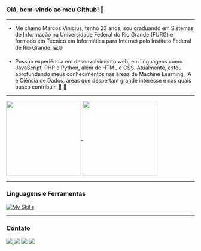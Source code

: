 ### Olá, bem-vindo ao meu Github! 👋
<div>

______________________________________________________________________________________
  
</div>

- Me chamo Marcos Vinicius, tenho 23 anos, sou graduando em Sistemas de Informação na Universidade Federal do Rio Grande (FURG) e formado em Técnico em Informática para Internet pelo Instituto Federal de Rio Grande. 💻🌐


- Possuo experiência em desenvolvimento web, em linguagens como JavaScript, PHP e Python, além de HTML e CSS. Atualmente, estou aprofundando meus conhecimentos nas áreas de Machine Learning, IA e Ciência de Dados, áreas que despertam grande interesse e nas quais busco contribuir. 🚀 🚀

<div>

______________________________________________________________________________________
  
</div>

<a href="https://github.com/marcoscfreitas/github-readme-stats">
  <img height=200 align="center" src="https://github-readme-stats.vercel.app/api?username=marcoscfreitas&theme=radical&rank_icon=github" />
</a>
<a href="https://github.com/marcoscfreitas/convoychat">
  <img height=200 align="center" src="https://github-readme-stats.vercel.app/api/top-langs?username=marcoscfreitas&layout=compact&langs_count=8&card_width=320&theme=radical" />
</a>
<div>

______________________________________________________________________________________
  
</div>

### Linguagens e Ferramentas
[![My Skills](https://skillicons.dev/icons?i=js,html,css,php,py,react,nodejs,mysql,laravel,git)](https://skillicons.dev)

<div>

______________________________________________________________________________________
  
</div>

### Contato

<div> 
  <a href="https://www.facebook.com/mavizss/" target="_blank"><img src="https://img.shields.io/badge/Facebook-%231877F2.svg?style=for-the-badge&logo=Facebook&logoColor=white"</a>
  <a href="https://instagram.com/marv01_" target="_blank"><img src="https://img.shields.io/badge/-Instagram-%23E4405F?style=for-the-badge&logo=instagram&logoColor=white" target="_blank"></a>
  <a href = "mailto:mcopellofreitas@hotmail.com"><img src="https://img.shields.io/badge/-Gmail-%23333?style=for-the-badge&logo=gmail&logoColor=white" target="_blank"></a>
  <a href="https://www.linkedin.com/in/marcoscfreitass/" target="_blank"><img src="https://img.shields.io/badge/-LinkedIn-%230077B5?style=for-the-badge&logo=linkedin&logoColor=white" target="_blank"></a> 
  
</div>
